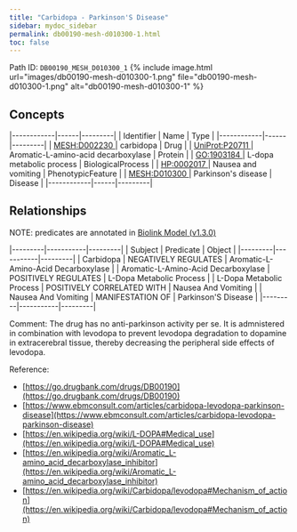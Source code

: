 ```yaml
---
title: "Carbidopa - Parkinson'S Disease"
sidebar: mydoc_sidebar
permalink: db00190-mesh-d010300-1.html
toc: false 
---
```



Path ID: `DB00190_MESH_D010300_1`
{% include image.html url="images/db00190-mesh-d010300-1.png" file="db00190-mesh-d010300-1.png" alt="db00190-mesh-d010300-1" %}

## Concepts

|------------|------|---------|
| Identifier | Name | Type    |
|------------|------|---------|
| <a href="https://identifiers.org/MESH:D002230">MESH:D002230 </a> | carbidopa | Drug |
| <a href="https://identifiers.org/UniProt:P20711">UniProt:P20711 </a> | Aromatic-L-amino-acid decarboxylase | Protein |
| <a href="https://identifiers.org/GO:1903184">GO:1903184 </a> | L-dopa metabolic process | BiologicalProcess |
| <a href="https://identifiers.org/HP:0002017">HP:0002017 </a> | Nausea and vomiting | PhenotypicFeature |
| <a href="https://identifiers.org/MESH:D010300">MESH:D010300 </a> | Parkinson's disease | Disease |
|------------|------|---------|

## Relationships


NOTE: predicates are annotated in <a href="https://github.com/biolink/biolink-model/releases/tag/v1.3.0">Biolink Model (v1.3.0)</a>

|---------|-----------|---------|
| Subject | Predicate | Object  |
|---------|-----------|---------|
| Carbidopa | NEGATIVELY REGULATES | Aromatic-L-Amino-Acid Decarboxylase |
| Aromatic-L-Amino-Acid Decarboxylase | POSITIVELY REGULATES | L-Dopa Metabolic Process |
| L-Dopa Metabolic Process | POSITIVELY CORRELATED WITH | Nausea And Vomiting |
| Nausea And Vomiting | MANIFESTATION OF | Parkinson'S Disease |
|---------|-----------|---------|

Comment: The drug has no anti-parkinson activity per se. It is admnistered in combination with levodopa to prevent levodopa degradation to dopamine in extracerebral tissue, thereby decreasing the peripheral side effects of levodopa.

Reference: 
  - [https://go.drugbank.com/drugs/DB00190](https://go.drugbank.com/drugs/DB00190)
  - [https://www.ebmconsult.com/articles/carbidopa-levodopa-parkinson-disease](https://www.ebmconsult.com/articles/carbidopa-levodopa-parkinson-disease)
  - [https://en.wikipedia.org/wiki/L-DOPA#Medical_use](https://en.wikipedia.org/wiki/L-DOPA#Medical_use)
  - [https://en.wikipedia.org/wiki/Aromatic_L-amino_acid_decarboxylase_inhibitor](https://en.wikipedia.org/wiki/Aromatic_L-amino_acid_decarboxylase_inhibitor)
  - [https://en.wikipedia.org/wiki/Carbidopa/levodopa#Mechanism_of_action](https://en.wikipedia.org/wiki/Carbidopa/levodopa#Mechanism_of_action)
